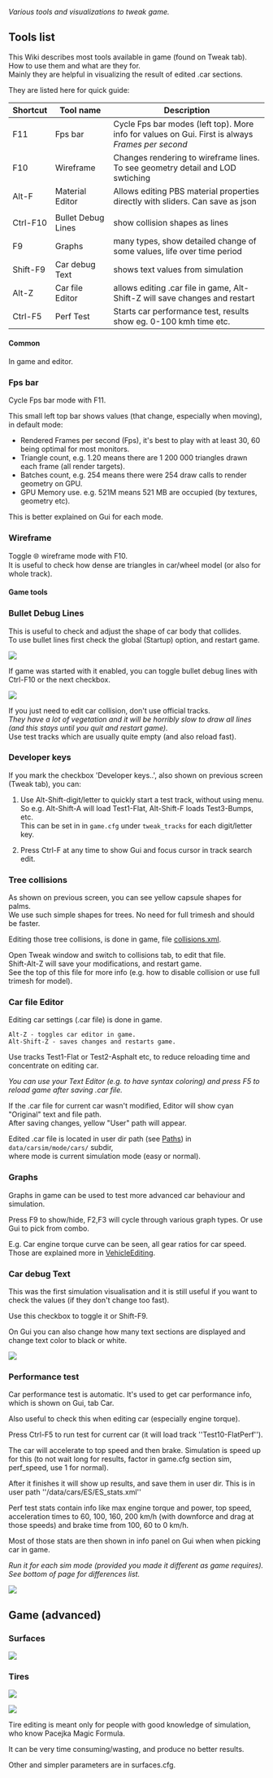 _Various tools and visualizations to tweak game._


## Tools list

This Wiki describes most tools available in game (found on Tweak tab).   
How to use them and what are they for.   
Mainly they are helpful in visualizing the result of edited .car sections.

They are listed here for quick guide:

| Shortcut | Tool name          | Description |
|----------|--------------------|-------------|
| F11      | Fps bar            | Cycle Fps bar modes (left top). More info for values on Gui. First is always _Frames per second_ |
| F10      | Wireframe          | Changes rendering to wireframe lines. To see geometry detail and LOD swtiching   |
| Alt-F    | Material Editor    | Allows editing PBS material properties directly with sliders. Can save as json  |
|          |                    |             |
| Ctrl-F10 | Bullet Debug Lines | show collision shapes as lines |
| F9       | Graphs             | many types, show detailed change of some values, life over time period |
| Shift-F9 | Car debug Text     | shows text values from simulation |
| Alt-Z    | Car file Editor    | allows editing .car file in game, Alt-Shift-Z will save changes and restart  |
| Ctrl-F5  | Perf Test          | Starts car performance test, results show eg. 0-100 kmh time etc. |

   
#### Common

In game and editor.

### Fps bar

Cycle Fps bar mode with F11.  

This small left top bar shows values (that change, especially when moving), in default mode:
  - Rendered Frames per second (Fps), it's best to play with at least 30, 60 being optimal for most monitors.
  - Triangle count, e.g. 1.20 means there are 1 200 000 triangles drawn each frame (all render targets).
  - Batches count, e.g. 254 means there were 254 draw calls to render geometry on GPU.
  - GPU Memory use. e.g. 521M means 521 MB are occupied (by textures, geometry etc).

This is better explained on Gui for each mode.

### Wireframe

Toggle 🌐 wireframe mode with F10.  
It is useful to check how dense are triangles in car/wheel model (or also for whole track).

   
#### Game tools

   
### Bullet Debug Lines

This is useful to check and adjust the shape of car body that collides.  
To use bullet lines first check the global (Startup) option, and restart game.

![](images/1.jpg)

   
If game was started with it enabled, you can toggle bullet debug lines with Ctrl-F10 or the next checkbox.

![](images/2.jpg)

If you just need to edit car collision, don't use official tracks.   
_They have a lot of vegetation and it will be horribly slow to draw all lines (and this stays until you quit and restart game)._   
Use test tracks which are usually quite empty (and also reload fast).

   
### Developer keys

If you mark the checkbox 'Developer keys..', also shown on previous screen (Tweak tab), you can:

1. Use Alt-Shift-digit/letter to quickly start a test track, without using menu.  
So e.g. Alt-Shift-A will load Test1-Flat, Alt-Shift-F loads Test3-Bumps, etc.  
This can be set in in `game.cfg` under `tweak_tracks` for each digit/letter key.

2. Press Ctrl-F at any time to show Gui and focus cursor in track search edit.


   
### Tree collisions

As shown on previous screen, you can see yellow capsule shapes for palms.   
We use such simple shapes for trees. No need for full trimesh and should be faster.

Editing those tree collisions, is done in game, file [collisions.xml](../data/models/collisions.xml).

Open Tweak window and switch to collisions tab, to edit that file.   
Shift-Alt-Z will save your modifications, and restart game.   
See the top of this file for more info (e.g. how to disable collision or use full trimesh for model).


   
### Car file Editor

Editing car settings (.car file) is done in game.
```
Alt-Z - toggles car editor in game.
Alt-Shift-Z - saves changes and restarts game.
```
Use tracks Test1-Flat or Test2-Asphalt etc, to reduce reloading time and concentrate on editing car.

_You can use your Text Editor (e.g. to have syntax coloring) and press F5 to reload game after saving .car file._

If the .car file for current car wasn't modified, Editor will show cyan "Original" text and file path.   
After saving changes, yellow "User" path will appear.

Edited .car file is located in user dir path (see [Paths](Paths.md)) in `data/carsim/mode/cars/` subdir,  
where mode is current simulation mode (easy or normal).

   
### Graphs

Graphs in game can be used to test more advanced car behaviour and simulation.

Press F9 to show/hide, F2,F3 will cycle through various graph types. Or use Gui to pick from combo.

E.g. Car engine torque curve can be seen, all gear ratios for car speed.   
Those are explained more in [VehicleEditing](VehicleEditing.md).


   
### Car debug Text

This was the first simulation visualisation and it is still useful if you want to check the values (if they don't change too fast).

Use this checkbox to toggle it or Shift-F9.

On Gui you can also change how many text sections are displayed and change text color to black or white.

![](images/3.jpg)

   
### Performance test

Car performance test is automatic. It's used to get car performance info, which is shown on Gui, tab Car.

Also useful to check this when editing car (especially engine torque).

Press Ctrl-F5 to run test for current car (it will load track ''Test10-FlatPerf'').

The car will accelerate to top speed and then brake. Simulation is speed up for this (to not wait long for results, factor in game.cfg section sim, perf_speed, use 1 for normal).

After it finishes it will show up results, and save them in user dir. This is in user path ''/data/cars/ES/ES_stats.xml''

Perf test stats contain info like max engine torque and power, top speed, acceleration times to 60, 100, 160, 200 km/h (with downforce and drag at those speeds) and brake time from 100, 60 to 0 km/h.

Most of those stats are then shown in info panel on Gui when when picking car in game.

_Run it for each sim mode (provided you made it different as game requires). See bottom of page for differences list._

![](images/4.jpg)


   
## Game (advanced)

   
### Surfaces

![](images/12.jpg)

   
### Tires

![](images/10.jpg)

![](images/11.jpg)

Tire editing is meant only for people with good knowledge of simulation, who know Pacejka Magic Formula.

It can be very time consuming/wasting, and produce no better results.

Other and simpler parameters are in surfaces.cfg.
